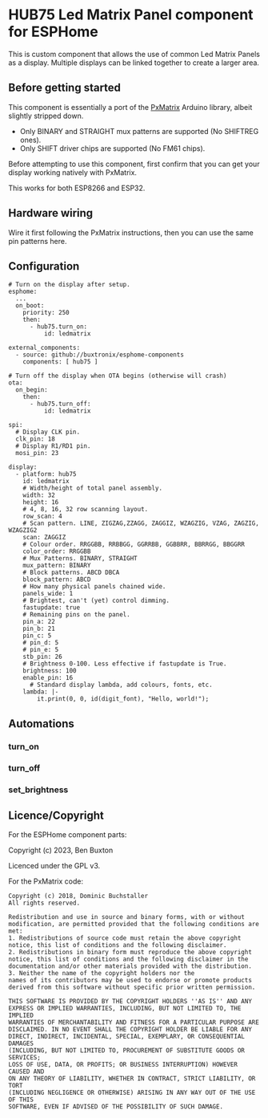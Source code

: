 # HUB75 Led Matrix Panel component for ESPHome

This is custom component that allows the use of common Led Matrix Panels
as a display. Multiple displays can be linked together to create a larger
area.

## Before getting started

This component is essentially a port of the
[PxMatrix](https://github.com/2dom/PxMatrix/) Arduino library, albeit
slightly stripped down.

  * Only BINARY and STRAIGHT mux patterns are supported (No SHIFTREG ones).
  * Only SHIFT driver chips are supported (No FM61 chips).

Before attempting to use this component, first confirm that you can
get your display working natively with PxMatrix.

This works for both ESP8266 and ESP32.

## Hardware wiring

Wire it first following the PxMatrix instructions, then you can use the
same pin patterns here.

## Configuration

```
# Turn on the display after setup.
esphome:
  ...
  on_boot:
    priority: 250
    then:
      - hub75.turn_on:
          id: ledmatrix

external_components:
  - source: github://buxtronix/esphome-components
    components: [ hub75 ]

# Turn off the display when OTA begins (otherwise will crash)
ota:
  on_begin:
    then:
      - hub75.turn_off:
          id: ledmatrix

spi:
  # Display CLK pin.
  clk_pin: 18
  # Display R1/RD1 pin.
  mosi_pin: 23

display:
  - platform: hub75
    id: ledmatrix
    # Width/height of total panel assembly.
    width: 32
    height: 16
    # 4, 8, 16, 32 row scanning layout.
    row_scan: 4
    # Scan pattern. LINE, ZIGZAG,ZZAGG, ZAGGIZ, WZAGZIG, VZAG, ZAGZIG, WZAGZIG2
    scan: ZAGGIZ
    # Colour order. RRGGBB, RRBBGG, GGRRBB, GGBBRR, BBRRGG, BBGGRR
    color_order: RRGGBB
    # Mux Patterns. BINARY, STRAIGHT
    mux_pattern: BINARY
    # Block patterns. ABCD DBCA
    block_pattern: ABCD
    # How many physical panels chained wide.
    panels_wide: 1
    # Brightest, can't (yet) control dimming.
    fastupdate: true
    # Remaining pins on the panel.
    pin_a: 22
    pin_b: 21
    pin_c: 5
    # pin_d: 5
    # pin_e: 5
    stb_pin: 26
    # Brightness 0-100. Less effective if fastupdate is True.
    brightness: 100
    enable_pin: 16
      # Standard display lambda, add colours, fonts, etc.
    lambda: |-
        it.print(0, 0, id(digit_font), "Hello, world!");
```

## Automations

### turn_on

### turn_off

### set_brightness

## Licence/Copyright

For the ESPHome component parts:

Copyright (c) 2023, Ben Buxton

Licenced under the GPL v3.

For the PxMatrix code:

```
Copyright (c) 2018, Dominic Buchstaller
All rights reserved.

Redistribution and use in source and binary forms, with or without
modification, are permitted provided that the following conditions are met:
1. Redistributions of source code must retain the above copyright
notice, this list of conditions and the following disclaimer.
2. Redistributions in binary form must reproduce the above copyright
notice, this list of conditions and the following disclaimer in the
documentation and/or other materials provided with the distribution.
3. Neither the name of the copyright holders nor the
names of its contributors may be used to endorse or promote products
derived from this software without specific prior written permission.

THIS SOFTWARE IS PROVIDED BY THE COPYRIGHT HOLDERS ''AS IS'' AND ANY
EXPRESS OR IMPLIED WARRANTIES, INCLUDING, BUT NOT LIMITED TO, THE IMPLIED
WARRANTIES OF MERCHANTABILITY AND FITNESS FOR A PARTICULAR PURPOSE ARE
DISCLAIMED. IN NO EVENT SHALL THE COPYRIGHT HOLDER BE LIABLE FOR ANY
DIRECT, INDIRECT, INCIDENTAL, SPECIAL, EXEMPLARY, OR CONSEQUENTIAL DAMAGES
(INCLUDING, BUT NOT LIMITED TO, PROCUREMENT OF SUBSTITUTE GOODS OR SERVICES;
LOSS OF USE, DATA, OR PROFITS; OR BUSINESS INTERRUPTION) HOWEVER CAUSED AND
ON ANY THEORY OF LIABILITY, WHETHER IN CONTRACT, STRICT LIABILITY, OR TORT
(INCLUDING NEGLIGENCE OR OTHERWISE) ARISING IN ANY WAY OUT OF THE USE OF THIS
SOFTWARE, EVEN IF ADVISED OF THE POSSIBILITY OF SUCH DAMAGE.
```

